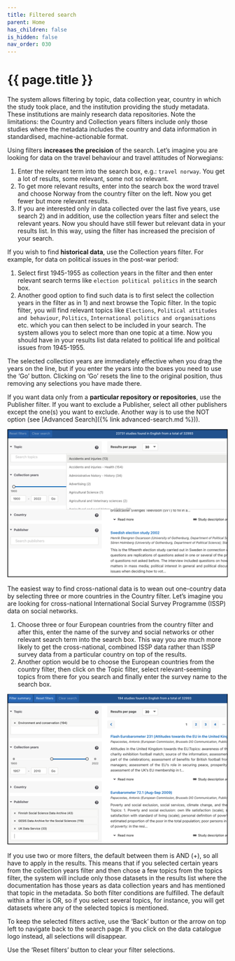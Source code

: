```yaml
---
title: Filtered search
parent: Home
has_children: false
is_hidden: false
nav_order: 030
---
```


# {{ page.title }}

The system allows filtering by topic, data collection year,
country in which the study took place, and the institution providing the study metadata.
These institutions are mainly research data repositories.
Note the limitations: the Country and Collection years filters include
only those studies where the metadata includes the country
and data information in standardised, machine-actionable format.

Using filters **increases the precision** of the search.
Let’s imagine you are looking for data on the travel behaviour and travel  attitudes of Norwegians:

1. Enter the relevant term into the search box, e.g.: `travel norway`.
  You get a lot of results, some relevant, some not so relevant.
1. To get more relevant results, enter into the search box the word travel and choose Norway from the country filter on the left.
  Now you get fewer but more relevant results.
1. If you are interested only in data collected over the last five years, use search 2) and in addition,
  use the collection years filter and select the relevant years.
  Now you should have still fewer but relevant data in your results list.
  In this way, using the filter has increased the precision of your search.

If you wish to find **historical data**, use the Collection years filter.
For example, for data on political issues in the post-war period:

1. Select first 1945-1955 as collection years in the filter and then enter relevant search terms like
  `election political politics` in the search box.
1. Another good option to find such data is to first select the collection years in the filter as in 1)
  and next browse the Topic filter.
  In the topic filter, you will find relevant topics like `Elections`, `Political attitudes and behaviour`, `Politics`,
  `International politics and organisations` etc. which you can then select to be included in your search.
  The system allows you to select more than one topic at a time.
  Now you should have in your results list data related to political life and political issues from 1945-1955.

The selected collection years are immediately effective when you drag the years on the line,
but if you enter the years into the boxes you need to use the ‘Go’ button.
Clicking on ‘Go’ resets the line to the original position,
thus removing any selections you have made there.

If you want data only from a **particular repository or repositories**, use the Publisher filter.
If you want to exclude a Publisher, select all other publishers except the one(s) you want to exclude.
Another way is to use the NOT option (see [Advanced Search]({% link advanced-search.md %})).

![Filtered search](images/filtered-search.png "Filtered search")

The easiest way to find cross-national data is to wean out one-country data by selecting three or more countries in the Country filter.
Let’s imagine you are looking for cross-national International Social Survey Programme (ISSP) data on social networks.

1. Choose three or four European countries from the country filter and after this,
  enter the name of the survey and social networks or other relevant search term into the search box.
  This way you are much more likely to get  the cross-national,
  combined ISSP data rather than  ISSP survey data from a particular country on top of the results.
1. Another option would be to choose the European countries from the country filter,
  then click on the Topic filter, select relevant-seeming topics from there for you search
  and finally enter the survey name to the search box.

![Cross-national data search](images/cross-national-data-search.png "cross-national data search")

If you use two or more filters, the default between them is AND (+),
so all have to apply in the results.
This means that if you selected certain years from the collection years filter and then chose a few topics from the topics filter,
the system will include only those datasets in the results list where the documentation has those years as data collection years
and has mentioned that topic in the metadata.
So both filter conditions are fulfilled. The default within a filter is OR, so if you select several topics, for instance,
you will get datasets where  any of the selected topics is mentioned.

To keep the selected filters active,
use the ‘Back’ button or the arrow on top left to navigate back to the search page.
If you click on the data catalogue logo instead, all selections will disappear.

Use the ‘Reset filters’ button to clear your filter selections.
